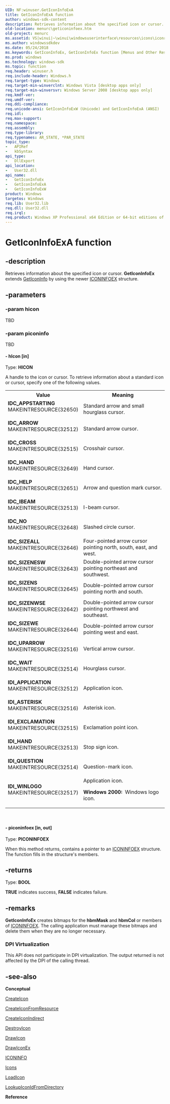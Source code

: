 ```yaml
---
UID: NF:winuser.GetIconInfoExA
title: GetIconInfoExA function
author: windows-sdk-content
description: Retrieves information about the specified icon or cursor. GetIconInfoEx extends GetIconInfo by using the newer ICONINFOEX structure.
old-location: menurc\geticoninfoex.htm
old-project: menurc
ms.assetid: VS|winui|~\winui\windowsuserinterface\resources\icons\iconreference\iconfunctions\geticoninfoex.htm
ms.author: windowssdkdev
ms.date: 05/24/2018
ms.keywords: GetIconInfoEx, GetIconInfoEx function [Menus and Other Resources], GetIconInfoExA, GetIconInfoExW, IDC_APPSTARTING, IDC_ARROW, IDC_CROSS, IDC_HAND, IDC_HELP, IDC_IBEAM, IDC_NO, IDC_SIZEALL, IDC_SIZENESW, IDC_SIZENS, IDC_SIZENWSE, IDC_SIZEWE, IDC_UPARROW, IDC_WAIT, IDI_APPLICATION, IDI_ASTERISK, IDI_EXCLAMATION, IDI_HAND, IDI_QUESTION, IDI_WINLOGO, _win32_GetIconInfoEx, _win32_geticoninfoex_cpp, menurc.geticoninfoex, winui._win32_geticoninfoex, winuser/GetIconInfoEx, winuser/GetIconInfoExA, winuser/GetIconInfoExW
ms.prod: windows
ms.technology: windows-sdk
ms.topic: function
req.header: winuser.h
req.include-header: Windows.h
req.target-type: Windows
req.target-min-winverclnt: Windows Vista [desktop apps only]
req.target-min-winversvr: Windows Server 2008 [desktop apps only]
req.kmdf-ver: 
req.umdf-ver: 
req.ddi-compliance: 
req.unicode-ansi: GetIconInfoExW (Unicode) and GetIconInfoExA (ANSI)
req.idl: 
req.max-support: 
req.namespace: 
req.assembly: 
req.type-library: 
req.typenames: AR_STATE, *PAR_STATE
topic_type:
-	APIRef
-	kbSyntax
api_type:
-	DllExport
api_location:
-	User32.dll
api_name:
-	GetIconInfoEx
-	GetIconInfoExA
-	GetIconInfoExW
product: Windows
targetos: Windows
req.lib: User32.lib
req.dll: User32.dll
req.irql: 
req.product: Windows XP Professional x64 Edition or 64-bit editions of     Windows Server 2003
---
```


# GetIconInfoExA function


## -description


Retrieves information about the specified icon or cursor. <b>GetIconInfoEx</b> extends <a href="https://msdn.microsoft.com/94cc619b-1ca8-4268-9af3-d10d221e093e">GetIconInfo</a> by using the newer <a href="https://msdn.microsoft.com/3d8ee9cb-044c-4f65-88c7-895de7d8875a">ICONINFOEX</a> structure.


## -parameters




### -param hicon

TBD


### -param piconinfo

TBD




#### - hIcon [in]

Type: <b>HICON</b>

A handle to the icon or cursor. To retrieve information about a standard icon or cursor, specify one of the following values.

<table>
<tr>
<th>Value</th>
<th>Meaning</th>
</tr>
<tr>
<td width="40%"><a id="IDC_APPSTARTING"></a><a id="idc_appstarting"></a><dl>
<dt><b>IDC_APPSTARTING</b></dt>
<dt>MAKEINTRESOURCE(32650)</dt>
</dl>
</td>
<td width="60%">
Standard arrow and small hourglass cursor.

</td>
</tr>
<tr>
<td width="40%"><a id="IDC_ARROW"></a><a id="idc_arrow"></a><dl>
<dt><b>IDC_ARROW</b></dt>
<dt>MAKEINTRESOURCE(32512)</dt>
</dl>
</td>
<td width="60%">
Standard arrow cursor.

</td>
</tr>
<tr>
<td width="40%"><a id="IDC_CROSS"></a><a id="idc_cross"></a><dl>
<dt><b>IDC_CROSS</b></dt>
<dt>MAKEINTRESOURCE(32515)</dt>
</dl>
</td>
<td width="60%">
Crosshair cursor.

</td>
</tr>
<tr>
<td width="40%"><a id="IDC_HAND"></a><a id="idc_hand"></a><dl>
<dt><b>IDC_HAND</b></dt>
<dt>MAKEINTRESOURCE(32649)</dt>
</dl>
</td>
<td width="60%">
 Hand cursor.

</td>
</tr>
<tr>
<td width="40%"><a id="IDC_HELP"></a><a id="idc_help"></a><dl>
<dt><b>IDC_HELP</b></dt>
<dt>MAKEINTRESOURCE(32651)</dt>
</dl>
</td>
<td width="60%">
Arrow and question mark cursor.

</td>
</tr>
<tr>
<td width="40%"><a id="IDC_IBEAM"></a><a id="idc_ibeam"></a><dl>
<dt><b>IDC_IBEAM</b></dt>
<dt>MAKEINTRESOURCE(32513)</dt>
</dl>
</td>
<td width="60%">
I-beam cursor.

</td>
</tr>
<tr>
<td width="40%"><a id="IDC_NO"></a><a id="idc_no"></a><dl>
<dt><b>IDC_NO</b></dt>
<dt>MAKEINTRESOURCE(32648)</dt>
</dl>
</td>
<td width="60%">
Slashed circle cursor.

</td>
</tr>
<tr>
<td width="40%"><a id="IDC_SIZEALL"></a><a id="idc_sizeall"></a><dl>
<dt><b>IDC_SIZEALL</b></dt>
<dt>MAKEINTRESOURCE(32646)</dt>
</dl>
</td>
<td width="60%">
Four-pointed arrow cursor pointing north, south, east, and west.

</td>
</tr>
<tr>
<td width="40%"><a id="IDC_SIZENESW"></a><a id="idc_sizenesw"></a><dl>
<dt><b>IDC_SIZENESW</b></dt>
<dt>MAKEINTRESOURCE(32643)</dt>
</dl>
</td>
<td width="60%">
Double-pointed arrow cursor pointing northeast and southwest.

</td>
</tr>
<tr>
<td width="40%"><a id="IDC_SIZENS"></a><a id="idc_sizens"></a><dl>
<dt><b>IDC_SIZENS</b></dt>
<dt>MAKEINTRESOURCE(32645)</dt>
</dl>
</td>
<td width="60%">
Double-pointed arrow cursor pointing north and south.

</td>
</tr>
<tr>
<td width="40%"><a id="IDC_SIZENWSE"></a><a id="idc_sizenwse"></a><dl>
<dt><b>IDC_SIZENWSE</b></dt>
<dt>MAKEINTRESOURCE(32642)</dt>
</dl>
</td>
<td width="60%">
Double-pointed arrow cursor pointing northwest and southeast.

</td>
</tr>
<tr>
<td width="40%"><a id="IDC_SIZEWE"></a><a id="idc_sizewe"></a><dl>
<dt><b>IDC_SIZEWE</b></dt>
<dt>MAKEINTRESOURCE(32644)</dt>
</dl>
</td>
<td width="60%">
Double-pointed arrow cursor pointing west and east.

</td>
</tr>
<tr>
<td width="40%"><a id="IDC_UPARROW"></a><a id="idc_uparrow"></a><dl>
<dt><b>IDC_UPARROW</b></dt>
<dt>MAKEINTRESOURCE(32516)</dt>
</dl>
</td>
<td width="60%">
Vertical arrow cursor.

</td>
</tr>
<tr>
<td width="40%"><a id="IDC_WAIT"></a><a id="idc_wait"></a><dl>
<dt><b>IDC_WAIT</b></dt>
<dt>MAKEINTRESOURCE(32514)</dt>
</dl>
</td>
<td width="60%">
Hourglass cursor.

</td>
</tr>
<tr>
<td width="40%"><a id="IDI_APPLICATION"></a><a id="idi_application"></a><dl>
<dt><b>IDI_APPLICATION</b></dt>
<dt>MAKEINTRESOURCE(32512)</dt>
</dl>
</td>
<td width="60%">
Application icon.

</td>
</tr>
<tr>
<td width="40%"><a id="IDI_ASTERISK"></a><a id="idi_asterisk"></a><dl>
<dt><b>IDI_ASTERISK</b></dt>
<dt>MAKEINTRESOURCE(32516)</dt>
</dl>
</td>
<td width="60%">
Asterisk icon.

</td>
</tr>
<tr>
<td width="40%"><a id="IDI_EXCLAMATION"></a><a id="idi_exclamation"></a><dl>
<dt><b>IDI_EXCLAMATION</b></dt>
<dt>MAKEINTRESOURCE(32515)</dt>
</dl>
</td>
<td width="60%">
Exclamation point icon.

</td>
</tr>
<tr>
<td width="40%"><a id="IDI_HAND"></a><a id="idi_hand"></a><dl>
<dt><b>IDI_HAND</b></dt>
<dt>MAKEINTRESOURCE(32513)</dt>
</dl>
</td>
<td width="60%">
Stop sign icon.

</td>
</tr>
<tr>
<td width="40%"><a id="IDI_QUESTION"></a><a id="idi_question"></a><dl>
<dt><b>IDI_QUESTION</b></dt>
<dt>MAKEINTRESOURCE(32514)</dt>
</dl>
</td>
<td width="60%">
Question-mark icon.

</td>
</tr>
<tr>
<td width="40%"><a id="IDI_WINLOGO"></a><a id="idi_winlogo"></a><dl>
<dt><b>IDI_WINLOGO</b></dt>
<dt>MAKEINTRESOURCE(32517)</dt>
</dl>
</td>
<td width="60%">
 Application icon.

<b>Windows 2000:  </b>Windows logo icon. 

</td>
</tr>
</table>
 


#### - piconinfoex [in, out]

Type: <b>PICONINFOEX</b>

When this method returns, contains a pointer to an <a href="https://msdn.microsoft.com/3d8ee9cb-044c-4f65-88c7-895de7d8875a">ICONINFOEX</a> structure. The function fills in the structure's members.


## -returns



Type: <b>BOOL</b>

<b>TRUE</b> indicates success, <b>FALSE</b> indicates failure.




## -remarks



<b>GetIconInfoEx</b> creates bitmaps for the <b>hbmMask</b> and <b>hbmCol</b> or members of <a href="https://msdn.microsoft.com/3d8ee9cb-044c-4f65-88c7-895de7d8875a">ICONINFOEX</a>. The calling application must manage these bitmaps and delete them when they are no longer necessary.

<h3><a id="DPI_Virtualization"></a><a id="dpi_virtualization"></a><a id="DPI_VIRTUALIZATION"></a>DPI Virtualization</h3>
This API does not participate in DPI virtualization. The output returned is not affected by the DPI of the calling thread.




## -see-also




<b>Conceptual</b>



<a href="https://msdn.microsoft.com/73497232-fb99-4b9c-9ccb-575a9a6ece56">CreateIcon</a>



<a href="https://msdn.microsoft.com/c5a1c301-0b1f-49b7-9648-9cf706b74e05">CreateIconFromResource</a>



<a href="https://msdn.microsoft.com/adef864c-22f5-4d72-adc7-02d9b7a09e86">CreateIconIndirect</a>



<a href="https://msdn.microsoft.com/ffe21e34-ebe0-4ec8-830f-64c733ef9097">DestroyIcon</a>



<a href="https://msdn.microsoft.com/9c36ec22-45d3-4ed4-93d3-46a24d5fc5f9">DrawIcon</a>



<a href="https://msdn.microsoft.com/037005b4-e9b2-483a-b277-7abd53a44b99">DrawIconEx</a>



<a href="https://msdn.microsoft.com/55559fac-b561-4fd0-98e6-bbb6fc610033">ICONINFO</a>



<a href="https://msdn.microsoft.com/1dc588f4-b032-40a8-82ef-5b9fc04abb0b">Icons</a>



<a href="https://msdn.microsoft.com/3a8099f8-9db7-4ef8-838f-ca8f272df531">LoadIcon</a>



<a href="https://msdn.microsoft.com/4a934e23-597e-48c3-a5f4-9bcf6713dda6">LookupIconIdFromDirectory</a>



<b>Reference</b>
 

 


